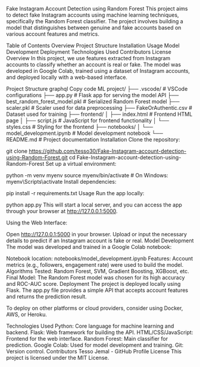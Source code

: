 Fake Instagram Account Detection using Random Forest
This project aims to detect fake Instagram accounts using machine learning techniques, specifically the Random Forest classifier. The project involves building a model that distinguishes between genuine and fake accounts based on various account features and metrics.

Table of Contents
Overview
Project Structure
Installation
Usage
Model Development
Deployment
Technologies Used
Contributors
License
Overview
In this project, we use features extracted from Instagram accounts to classify whether an account is real or fake. The model was developed in Google Colab, trained using a dataset of Instagram accounts, and deployed locally with a web-based interface.

Project Structure
graphql
Copy code
ML project/
├── .vscode/              # VSCode configurations
├── app.py                # Flask app for serving the model API
├── best_random_forest_model.pkl   # Serialized Random Forest model
├── scaler.pkl            # Scaler used for data preprocessing
├── FakeOrAuthentic.csv    # Dataset used for training
├── frontend/
│   ├── index.html         # Frontend HTML page
│   ├── script.js          # JavaScript for frontend functionality
│   └── styles.css         # Styling for the frontend
├── notebooks/
│   └── model_development.ipynb    # Model development notebook
└── README.md              # Project documentation
Installation
Clone the repository:

git clone https://github.com/tesso30/Fake-Instagram-account-detection-using-Random-Forest.git
cd Fake-Instagram-account-detection-using-Random-Forest
Set up a virtual environment:


python -m venv myenv
source myenv/bin/activate   # On Windows: myenv\Scripts\activate
Install dependencies:


pip install -r requirements.txt
Usage
Run the app locally:


python app.py
This will start a local server, and you can access the app through your browser at http://127.0.0.1:5000.

Using the Web Interface:

Open http://127.0.0.1:5000 in your browser.
Upload or input the necessary details to predict if an Instagram account is fake or real.
Model Development
The model was developed and trained in a Google Colab notebook:

Notebook location: notebooks/model_development.ipynb
Features: Account metrics (e.g., followers, engagement rate) were used to build the model.
Algorithms Tested: Random Forest, SVM, Gradient Boosting, XGBoost, etc.
Final Model: The Random Forest model was chosen for its high accuracy and ROC-AUC score.
Deployment
The project is deployed locally using Flask. The app.py file provides a simple API that accepts account features and returns the prediction result.

To deploy on other platforms or cloud providers, consider using Docker, AWS, or Heroku.

Technologies Used
Python: Core language for machine learning and backend.
Flask: Web framework for building the API.
HTML/CSS/JavaScript: Frontend for the web interface.
Random Forest: Main classifier for prediction.
Google Colab: Used for model development and training.
Git: Version control.
Contributors
Tesso Jemal - GitHub Profile
License
This project is licensed under the MIT License.


